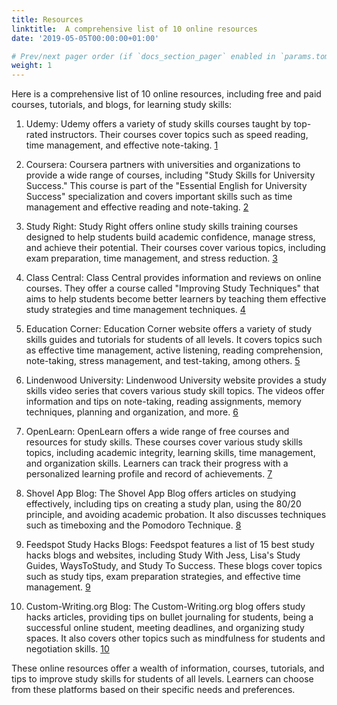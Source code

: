 ```yaml
---
title: Resources
linktitle:  A comprehensive list of 10 online resources
date: '2019-05-05T00:00:00+01:00'

# Prev/next pager order (if `docs_section_pager` enabled in `params.toml`)
weight: 1
---
```



Here is a comprehensive list of 10 online resources, including free and paid courses, tutorials, and blogs, for learning study skills:

1. Udemy: Udemy offers a variety of study skills courses taught by top-rated instructors. Their courses cover topics such as speed reading, time management, and effective note-taking. [1](https://www.udemy.com/topic/study-skills/)

2. Coursera: Coursera partners with universities and organizations to provide a wide range of courses, including "Study Skills for University Success." This course is part of the "Essential English for University Success" specialization and covers important skills such as time management and effective reading and note-taking. [2](https://www.coursera.org/learn/study-skills-for-university-success)

3. Study Right: Study Right offers online study skills training courses designed to help students build academic confidence, manage stress, and achieve their potential. Their courses cover various topics, including exam preparation, time management, and stress reduction. [3](https://studyright.net/)

4. Class Central: Class Central provides information and reviews on online courses. They offer a course called "Improving Study Techniques" that aims to help students become better learners by teaching them effective study strategies and time management techniques. [4](https://www.classcentral.com/course/improving-study-techniques-13420)

5. Education Corner: Education Corner website offers a variety of study skills guides and tutorials for students of all levels. It covers topics such as effective time management, active listening, reading comprehension, note-taking, stress management, and test-taking, among others. [5](https://www.educationcorner.com/study-skills.html)

6. Lindenwood University: Lindenwood University website provides a study skills video series that covers various study skill topics. The videos offer information and tips on note-taking, reading assignments, memory techniques, planning and organization, and more. [6](https://www.lindenwood.edu/academics/support-resources/student-academic-and-support-services/academic-support-services/note-taking-resources/study-skills-video-series/)

7. OpenLearn: OpenLearn offers a wide range of free courses and resources for study skills. These courses cover various study skills topics, including academic integrity, learning skills, time management, and organization skills. Learners can track their progress with a personalized learning profile and record of achievements. [7](https://www.open.edu/openlearn/skills-for-study)

8. Shovel App Blog: The Shovel App Blog offers articles on studying effectively, including tips on creating a study plan, using the 80/20 principle, and avoiding academic probation. It also discusses techniques such as timeboxing and the Pomodoro Technique. [8](https://shovelapp.io/blog/)

9. Feedspot Study Hacks Blogs: Feedspot features a list of 15 best study hacks blogs and websites, including Study With Jess, Lisa's Study Guides, WaysToStudy, and Study To Success. These blogs cover topics such as study tips, exam preparation strategies, and effective time management. [9](https://blog.feedspot.com/study_hacks_blogs/)

10. Custom-Writing.org Blog: The Custom-Writing.org blog offers study hacks articles, providing tips on bullet journaling for students, being a successful online student, meeting deadlines, and organizing study spaces. It also covers other topics such as mindfulness for students and negotiation skills. [10](https://custom-writing.org/blog/top-100-students-blogs-to-help-you)

These online resources offer a wealth of information, courses, tutorials, and tips to improve study skills for students of all levels. Learners can choose from these platforms based on their specific needs and preferences.
